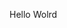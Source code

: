 Hello Wolrd
























































































































































































































































































































































































































































































































































































































































































































































































































































































































































































































































































































































































































































































































































































































































































































































































































































































































































































































































































































































































































































































































































































































































































































































































































































































































































































































































































































































































































































































































































































































































































































































































































































































































































































































































































































































































































































































































































































































































































































































































































































































































































































































































































































































































